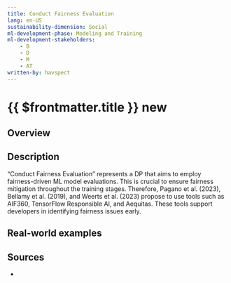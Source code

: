 ```yaml
---
title: Conduct Fairness Evaluation
lang: en-US
sustainability-dimension: Social
ml-development-phase: Modeling and Training
ml-development-stakeholders: 
    - B
    - D
    - M
    - AT
written-by: havspect
---
```


<script setup>
import DPOverview from '../../components/DPOverview.vue'
</script>


# {{ $frontmatter.title }} <Badge type="tip">new</Badge>

## Overview
<DPOverview />

## Description
“Conduct Fairness Evaluation” represents a DP that aims to employ fairness-driven ML model evaluations. This is crucial to ensure fairness mitigation throughout the training stages. Therefore, Pagano et al. (2023), Bellamy et al. (2019), and Weerts et al. (2023) propose to use tools such as AIF360, TensorFlow Responsible AI, and Aequitas. These tools support developers in identifying fairness issues early. 

## Real-world examples 


## Sources 

- 
